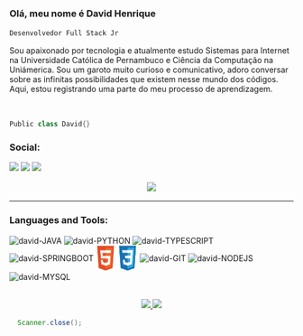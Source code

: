 ### Olá, meu nome é David Henrique

```css
Desenvolvedor Full Stack Jr
```

<p>Sou apaixonado por tecnologia e atualmente estudo Sistemas para Internet na Universidade Católica de Pernambuco e Ciência da Computação na Uniámerica. Sou um garoto muito curioso e comunicativo, adoro conversar sobre as infinitas possibilidades que existem nesse mundo dos códigos. Aqui, estou registrando uma parte do meu processo de aprendizagem. </p><br/>

```java
Public class David{}
```
<h3 align="left">Social:</h3>
  <div>
  <a href="https://www.instagram.com/david.hlima_/" target="_blank"><img src="https://img.shields.io/badge/-Instagram-%23E4405F?style=for-the-badge&logo=instagram&logoColor=white" target="_blank"></a>
  <a href = "mailto:dh210506@gmail.com"><img src="https://img.shields.io/badge/-Gmail-%23333?style=for-the-badge&logo=gmail&logoColor=white" target="_blank"></a>
  <a href="https://www.linkedin.com/in/david-henrique-893b6724b/" target="_blank"><img src="https://img.shields.io/badge/-LinkedIn-%230077B5?style=for-the-badge&logo=linkedin&logoColor=white" target="_blank"></a> 
 </div>
</div>
<br>
 <div align="center"> 
  <img src="https://gifs.eco.br/wp-content/uploads/2022/06/gifs-lofi-em-loop-1.gif" width="50%">
  </div>
<hr>
  <p></p>
<h3 align="left">Languages and Tools:</h3>
  <div>
  <img align="center" alt="david-JAVA" height="45" width="35" src="https://cdn.jsdelivr.net/gh/devicons/devicon/icons/java/java-original.svg" />
  <img align="center" alt="david-PYTHON" height="45" width="35" src="https://cdn.jsdelivr.net/gh/devicons/devicon/icons/python/python-original.svg" />  
  <img align="center" alt="david-TYPESCRIPT" height="45" width="35"  src="https://cdn.jsdelivr.net/gh/devicons/devicon/icons/typescript/typescript-original.svg" />
  <img align="center" alt="david-SPRINGBOOT" height="45" width="35" src="https://cdn.jsdelivr.net/gh/devicons/devicon/icons/spring/spring-original.svg" />
  <img align="center" alt="david-HTML" height="45" width="35" src="https://raw.githubusercontent.com/devicons/devicon/master/icons/html5/html5-original.svg">
  <img align="center" alt="david-CSS" height="45" width="35" src="https://raw.githubusercontent.com/devicons/devicon/master/icons/css3/css3-original.svg">
  <img align="center" alt="david-GIT" height="45" width="35" src="https://cdn.jsdelivr.net/gh/devicons/devicon/icons/git/git-original.svg" />
  <img align="center" alt="david-NODEJS" height="45" width="35" src="https://cdn.jsdelivr.net/gh/devicons/devicon/icons/nodejs/nodejs-original.svg" />
  <img align="center" alt="david-MYSQL" height="45" width="35" src="https://cdn.jsdelivr.net/gh/devicons/devicon/icons/mysql/mysql-original.svg" />       
   </div>
  <p></p>
<div> 
<br>
<div align="center">
  <a href="https://github.com/DavidHenrique2106">
  <img height="180em" src="https://github-readme-stats.vercel.app/api?username=davidhenrique2106&show_icons=true&theme=dark&include_all_commits=true&count_private=true"/>
  <img height="180em" src="https://github-readme-stats.vercel.app/api/top-langs/?username=davidhenrique2106&layout=compact&langs_count=7&theme=dark"/>
</div>

<p></p>
   
```java
  Scanner.close();
```
